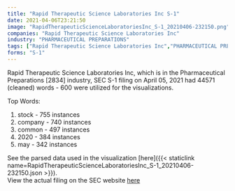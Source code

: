 ```yaml
---
title: "Rapid Therapeutic Science Laboratories Inc S-1"
date: 2021-04-06T23:21:50
image: "RapidTherapeuticScienceLaboratoriesInc_S-1_20210406-232150.png"
companies: "Rapid Therapeutic Science Laboratories Inc"
industry: "PHARMACEUTICAL PREPARATIONS"
tags: ["Rapid Therapeutic Science Laboratories Inc","PHARMACEUTICAL PREPARATIONS","04-05-2021","S-1"]
forms: "S-1"
---
```

Rapid Therapeutic Science Laboratories Inc, which is in the Pharmaceutical Preparations [2834] industry, SEC S-1 filing on April 05, 2021 had 44571 (cleaned) words - 600 were utilized for the visualizations.

Top Words:
1. stock - 755 instances
2. company - 740 instances
3. common - 497 instances
4. 2020 - 384 instances
5. may - 342 instances


See the parsed data used in the visualization [here]({{< staticlink name=RapidTherapeuticScienceLaboratoriesInc_S-1_20210406-232150.json >}}).  
View the actual filing on the SEC website [here](https://www.sec.gov/Archives/edgar/data/1575659/0001393905-21-000186.txt)